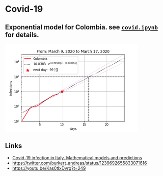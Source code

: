 # Covid-19
## Exponential model for Colombia. see [`covid.ipynb`](./covid.ipynb) for details.
![Exponential model for Colombia](./Colombia.png)

## Links
* [Covid-19 infection in Italy. Mathematical models and predictions](https://towardsdatascience.com/covid-19-infection-in-italy-mathematical-models-and-predictions-7784b4d7dd8d)
* https://twitter.com/burkert_andreas/status/1239692655833071616
* https://youtu.be/Kas0tIxDvrg?t=249
